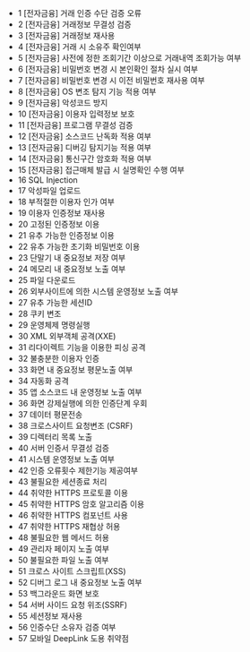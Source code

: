 
* 1 [전자금융] 거래 인증 수단 검증 오류
* 2 [전자금융] 거래정보 무결성 검증
* 3 [전자금융] 거래정보 재사용
* 4 [전자금융] 거래 시 소유주 확인여부 
* 5 [전자금융] 사전에 정한 조회기간 이상으로 거래내역 조회가능 여부
* 6 [전자금융] 비밀번호 변경 시 본인확인 절차 실시 여부 
* 7 [전자금융] 비밀번호 변경 시 이전 비밀번호 재사용 여부
* 8 [전자금융] OS 변조 탐지 기능 적용 여부 
* 9 [전자금융] 악성코드 방지
* 10 [전자금융] 이용자 입력정보 보호
* 11 [전자금융] 프로그램 무결성 검증
* 12 [전자금융] 소스코드 난독화 적용 여부
* 13 [전자금융] 디버깅 탐지기능 적용 여부
* 14 [전자금융] 통신구간 암호화 적용 여부
* 15 [전자금융] 접근매체 발급 시 실명확인 수행 여부 
* 16 SQL Injection
* 17 악성파일 업로드
* 18 부적절한 이용자 인가 여부
* 19 이용자 인증정보 재사용 
* 20 고정된 인증정보 이용
* 21 유추 가능한 인증정보 이용
* 22 유추 가능한 초기화 비밀번호 이용 
* 23 단말기 내 중요정보 저장 여부
* 24 메모리 내 중요정보 노출 여부 
* 25 파일 다운로드
* 26 외부사이트에 의한 시스템 운영정보 노출 여부
* 27 유추 가능한 세션ID
* 28 쿠키 변조
* 29 운영체제 명령실행
* 30 XML 외부객체 공격(XXE)
* 31 리다이렉트 기능을 이용한 피싱 공격
* 32 불충분한 이용자 인증
* 33 화면 내 중요정보 평문노출 여부
* 34 자동화 공격
* 35 앱 소스코드 내 운영정보 노출 여부
* 36 화면 강제실행에 의한 인증단계 우회
* 37 데이터 평문전송 
* 38 크로스사이트 요청변조 (CSRF)
* 39 디렉터리 목록 노출
* 40 서버 인증서 무결성 검증
* 41 시스템 운영정보 노출 여부
* 42 인증 오류횟수 제한기능 제공여부
* 43 불필요한 세션종료 처리
* 44 취약한 HTTPS 프로토콜 이용 
* 45 취약한 HTTPS 암호 알고리즘 이용 
* 46 취약한 HTTPS 컴포넌트 사용
* 47 취약한 HTTPS 재협상 허용
* 48 불필요한 웹 메서드 허용
* 49 관리자 페이지 노출 여부 
* 50 불필요한 파일 노출 여부
* 51 크로스 사이트 스크립트(XSS)
* 52 디버그 로그 내 중요정보 노출 여부
* 53 백그라운드 화면 보호
* 54 서버 사이드 요청 위조(SSRF)
* 55 세션정보 재사용
* 56 인증수단 소유자 검증 여부
* 57 모바일 DeepLink 도용 취약점 
